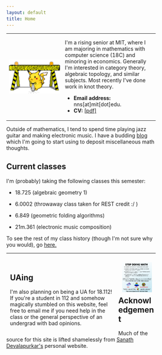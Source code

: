 ```yaml
---
layout: default
title: Home
---
```

<script type="text/javascript"
src="https://cdn.mathjax.org/mathjax/latest/MathJax.js?config=TeX-AMS-MML_HTMLorMML">
</script>

<table width="100%" cellspacing="0" cellpadding="0" border="0">
<tbody><tr>
<td width = "37.5%">
<img style="display: block; margin: auto;" alt="photo" src="/assets/under_construction.gif">
</td>
<td>
<p>
I'm a rising senior at MIT, where I am majoring in mathematics with computer science (18C) and minoring in economics.
Generally I'm interested in category theory, algebraic topology, and similar subjects.
Most recently I've done work in knot theory.
</p>
<ul>
<li><b>Email address:</b> nns[at]mit[dot]edu.</li>
<li><b>CV: </b><a href="/files/cv.pdf">[pdf]</a></li>
</ul>

</td>
</tr>
</tbody></table>

<p>
Outside of mathematics, I tend to spend time playing jazz guitar and making electronic music.
I have a budding <a href="/blog/">blog</a> which I'm going to start using to deposit miscellaneous math thoughts. 
</p>

## Current classes

I'm (probably) taking the following classes this semester:

* 18.725 (algebraic geometry 1)

* 6.0002 (throwaway class taken for REST credit :/ )

* 6.849 (geometric folding algorithms)

* 21m.361 (electronic music composition)

To see the rest of my class history (though I'm not sure why you would), go <a href="/classes">here.</a>

---

<style>
* {
  box-sizing: border-box;
}
/* Create two equal columns that floats next to each other */
.column {
  float: left;
  width: 50%;
  padding: 10px;
}
.left {
  width: 75%;
}
.right {
  width: 25%;
}
​
/* Clear floats after the columns */
.row:after {
  content: "";
  display: table;
  clear: both;
}
</style>

<style>
.vertical-center {
  margin: 0;
  position: absolute;
  top: 50%;
  left: 50%;
  -ms-transform: translate(-50%, -50%);
  transform: translate(-50%, -50%);
}
</style>

<div class="row">
  <div class="column left">
<h2> UAing </h2>
  I'm also planning on being a UA for 18.112!
  If you're a student in 112 and somehow magically stumbled on this website, feel free to email me if you need help in the class or the general perspective of an undergrad with bad opinions.
  </div>
  <div class="column right">
  <img style="display: block; margin: auto;" alt="photo" src="/assets/STOP DOING MATH.png" href="/assets/STOP DOING MATH.png">
  </div>
</div>

---
## Acknowledgement 
Much of the source for this site is lifted shamelessly from <a href="https://sanathdevalapurkar.github.io/"> Sanath Devalapurkar's</a> personal website.


